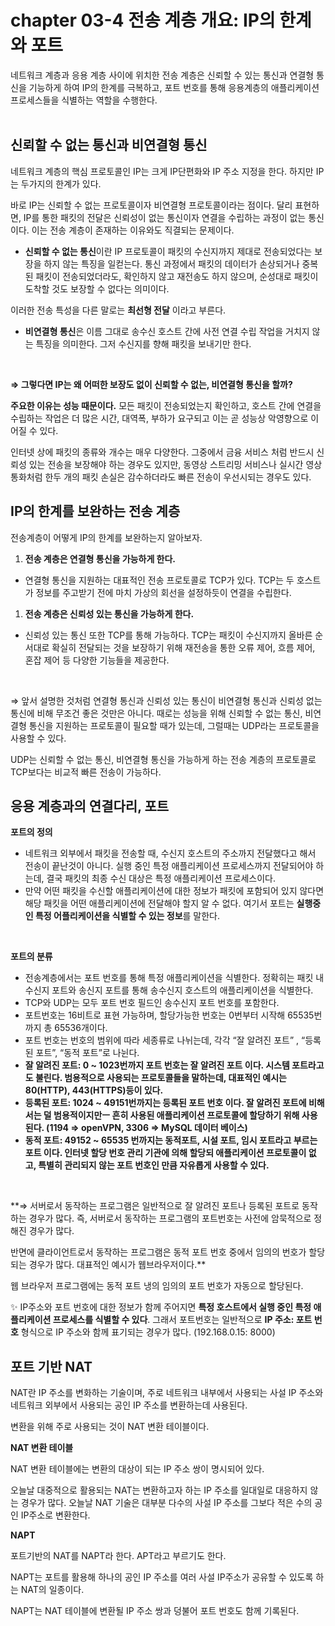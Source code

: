 
# chapter 03-4 전송 계층 개요: IP의 한계와 포트
네트워크 계층과 응용 계층 사이에 위치한 전송 계층은 신뢰할 수 있는 통신과 연결형 통신을 기능하게 하여  IP의 한계를 극복하고, 포트 번호를  통해 응용계층의 애플리케이션 프로세스들을 식별하는 역할을 수행한다.
<br />
<br />

## 신뢰할 수 없는 통신과 비연결형 통신

네트워크 계층의 핵심 프로토콜인 IP는 크게 IP단편화와 IP 주소 지정을 한다. 하지만 IP는 두가지의 한계가 있다. 

바로 IP는 신뢰할 수 없는 프로토콜이자 비연결형 프로토콜이라는 점이다.  달리 표현하면, IP를 통한 패킷의 전달은 신뢰성이 없는 통신이자 연결을 수립하는 과정이 없는 통신이다. 이는 전송 계층이 존재하는 이유와도 직결되는 문제이다. 
<br />

- **신뢰할 수 없는 통신**이란 IP 프로토콜이 패킷의 수신지까지 제대로 전송되었다는 보장을 하지 않는 특징을 일컫는다. 통신 과정에서 패킷의 데이터가 손상되거나 중복된 패킷이 전송되었더라도, 확인하지 않고 재전송도 하지 않으며, 순성대로 패킷이 도착할 것도 보장할 수 없다는 의미이다. 

이러한 전송 특성을 다른 말로는 **최선형 전달** 이라고 부른다.
- **비연결형 통신**은 이름 그대로 송수신 호스트 간에 사전 연결 수립 작업을 거치지 않는 특징을 의미한다. 그저 수신지를 향해 패킷을 보내기만 한다.
<br />

**⇒ 그렇다면 IP는 왜 어떠한 보장도 없이 신뢰할 수 없는, 비연결형 통신을 할까?**

**주요한 이유는 성능 때문이다.** 모든 패킷이 전송되었는지 확인하고, 호스트 간에 연결을 수립하는 작업은 더 많은 시간, 대역폭, 부하가 요구되고 이는 곧 성능상 악영향으로 이어질 수 있다. 

인터넷 상에 패킷의 종류와 개수는 매우 다양한다. 그중에서 금융 서비스 처럼 반드시 신뢰성 있는 전송을 보장해야 하는 경우도 있지만, 동영상 스트리밍 서비스나 실시간 영상 통화처럼 한두 개의 패킷 손실은 감수하더라도 빠른 전송이 우선시되는 경우도 있다. 
<br />

## IP의 한계를 보완하는 전송 계층

전송계층이 어떻게 IP의 한계를 보완하는지 알아보자.
<br />

1. **전송 계층은 연결형 통신을 가능하게 한다.** 
- 연결형 통신을 지원하는 대표적인 전송 프로토콜로 TCP가 있다. TCP는 두 호스트가 정보를 주고받기 전에 마치 가상의 회선을 설정하듯이 연결을 수립한다.

1. **전송 계층은 신뢰성 있는 통신을 가능하게 한다.** 
- 신뢰성 있는 통신 또한 TCP를 통해 가능하다. TCP는 패킷이 수신지까지 올바른 순서대로 확실히 전달되는 것을 보장하기 위해 재전송을 통한 오류 제어, 흐름 제어, 혼잡 제어 등 다양한 기능들을 제공한다.
<br />

⇒ 앞서 설명한 것처럼 연결형 통신과 신뢰성 있는 통신이 비연결형 통신과 신뢰성 없는 통신에 비해 무조건 좋은 것만은 아니다. 때로는 성능을 위해 신뢰할 수 없는 통신, 비연결형 통신을 지원하는 프로토콜이 필요할 때가 있는데, 그럴때는 UDP라는 프로토콜을 사용할 수 있다.

UDP는 신뢰할 수 없는 통신, 비연결형 통신을 가능하게 하는 전송 계층의 프로토콜로 TCP보다는 비교적 빠른 전송이 가능하다. 
<br />

## 응용 계층과의 연결다리, 포트

**포트의 정의**

- 네트워크 외부에서 패킷을 전송할 때, 수신지 호스트의 주소까지 전달했다고 해서 전송이 끝난것이 아니다. 실행 중인 특정 애플리케이션 프로세스까지 전달되어야 하는데, 결국 패킷의 최종 수신 대상은 특정 애플리케이션 프로세스이다.
- 만약 어떤 패킷을 수신할 애플리케이션에 대한 정보가 패킷에 포함되어 있지 않다면 해당 패킷을 어떤 애플리케이션에 전달해야 할지 알 수 없다. 여기서 포트는 **실행중인 특정 어플리케이션을 식별할 수 있는 정보**를 말한다.
<br />

**포트의 분류**

- 전송계층에서는 포트 번호를 통해 특정 애플리케이션을 식별한다. 정확히는 패킷 내 수신지 포트와 송신지 포트를 통해 송수신지 호스트의 애플리케이션을 식별한다.
- TCP와 UDP는 모두 포트 번호 필드인 송수신지 포트 번호를 포함한다.
- 포트번호는 16비트로 표현 가능하며, 할당가능한 번호는 0번부터 시작해 65535번까지 총 65536개이다.
- 포트 번호는 번호의 범위에 따라 세종류로 나뉘는데, 각각 “잘 알려진 포트” , “등록된 포트”, “동적 포트”로 나뉜다.
- **잘 알려진 포트:  0 ~ 1023번까지 포트 번호는 잘 알려진 포트 이다. 시스템 포트라고도 불린다. 범용적으로 사용되는 프로토콜들을 말하는데, 대표적인 예시는 80(HTTP), 443(HTTPS)등이 있다.**
- **등록된 포트: 1024 ~ 49151번까지는 등록된 포트 번호 이다. 잘 알려진 포트에 비해서는 덜 범용적이지만ㅡ 흔히 사용된 애플리케이션 프로토콜에 할당하기 위해 사용된다. (1194 ⇒ openVPN, 3306 ⇒ MySQL 데이터 베이스)**
- **동적 포트: 49152 ~ 65535 번까지는 동적포트, 시설 포트, 임시 포트라고 부르는 포트 이다. 
인터넷 할당 번호 관리 기관에 의해 할당되 애플리케이션 프로토콜이 없고, 특별히 관리되지 않는 포트 번호인 만큼 자유롭게 사용할 수 있다.**
<br />

**⇒ 서버로서 동작하는 프로그램은 일반적으로 잘 알려진 포트나 등록된 포트로 동작하는 경우가 많다. 즉, 서버로서 동작하는 프로그램의 포트번호는 사전에 암묵적으로 정해진 경우가 많다. 

반면에 클라이언트로서 동작하는 프로그램은 동적 포트 번호 중에서 임의의 번호가 할당되는 경우가 많다. 대표적인 예시가 웹브라우저이다.** 

웹 브라우저 프로그램에는 동적 포트 냉의 임의의 포트 번호가 자동으로 할당된다.
<br />

✨ IP주소와 포트 번호에 대한 정보가 함께 주어지면 **특정 호스트에서 실행 중인 특정 애플리케이션 프로세스를 식별할 수 있다**. 그래서 포트번호는 일반적으로 **IP 주소: 포트 번호** 형식으로 IP 주소와 함께 표기되는 경우가 많다. (192.168.0.15: 8000)
<br />

## 포트 기반 NAT

NAT란 IP 주소를 변화하는 기술이며, 주로 네트워크 내부에서 사용되는 사설 IP 주소와 네트워크 외부에서 사용되는 공인 IP 주소를 변환하는데 사용된다.

변환을 위해 주로 사용되는 것이 NAT 변환 테이블이다.
<br />

**NAT 변환 테이블**

NAT 변환 테이블에는 변환의 대상이 되는 IP 주소 쌍이 명시되어 있다. 

오늘날 대중적으로 활용되는 NAT는 변환하고자 하는 IP 주소를 일대일로 대응하지 않는 경우가 많다. 오늘날 NAT 기술은 대부분 다수의 사설 IP 주소를 그보다 적은 수의 공인 IP주소로 변환한다.
<br />

**NAPT**

포트기반의 NAT를 NAPT라 한다. APT라고 부르기도 한다. 

NAPT는 포트를 활용해 하나의 공인 IP 주소를 여러 사설 IP주소가 공유할 수 있도록 하는  NAT의 일종이다. 

NAPT는 NAT 테이블에 변환될 IP 주소 쌍과 덩불어 포트 번호도 함께 기록된다.
